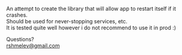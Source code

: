 An attempt to create the library that will allow app to restart itself if it crashes.  
Should be used for never-stopping services, etc.  
It is tested quite well however i do not recommend to use it in prod :)  

Questions?  
rshmelev@gmail.com